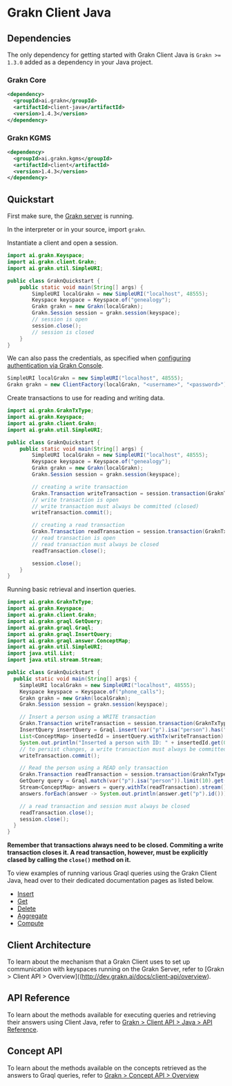 # Grakn Client Java

## Dependencies
The only dependency for getting started with Grakn Client Java is `Grakn >= 1.3.0` added as a dependency in your Java project.

### Grakn Core

```xml
<dependency>
  <groupId>ai.grakn</groupId>
  <artifactId>client-java</artifactId>
  <version>1.4.3</version>
</dependency>
```

### Grakn KGMS

```xml
<dependency>
  <groupId>ai.grakn.kgms</groupId>
  <artifactId>client</artifactId>
  <version>1.4.3</version>
</dependency>
```

## Quickstart
First make sure, the [Grakn server](http://dev.grakn.ai/docs/running-grakn/install-and-run#start-the-grakn-server) is running.

In the interpreter or in your source, import `grakn`.

Instantiate a client and open a session.

```java
import ai.grakn.Keyspace;
import ai.grakn.client.Grakn;
import ai.grakn.util.SimpleURI;

public class GraknQuickstart {
    public static void main(String[] args) {
        SimpleURI localGrakn = new SimpleURI("localhost", 48555);
        Keyspace keyspace = Keyspace.of("genealogy");
        Grakn grakn = new Grakn(localGrakn);
        Grakn.Session session = grakn.session(keyspace);
        // session is open
        session.close();
        // session is closed
    }
}
```

We can also pass the credentials, as specified when [configuring authentication via Grakn Console](http://dev.grakn.ai/docs/management/users).

```java
SimpleURI localGrakn = new SimpleURI("localhost", 48555);
Grakn grakn = new ClientFactory(localGrakn, "<username>", "<password>").client();
```

Create transactions to use for reading and writing data.

```java
import ai.grakn.GraknTxType;
import ai.grakn.Keyspace;
import ai.grakn.client.Grakn;
import ai.grakn.util.SimpleURI;

public class GraknQuickstart {
    public static void main(String[] args) {
        SimpleURI localGrakn = new SimpleURI("localhost", 48555);
        Keyspace keyspace = Keyspace.of("genealogy");
        Grakn grakn = new Grakn(localGrakn);
        Grakn.Session session = grakn.session(keyspace);

        // creating a write transaction
        Grakn.Transaction writeTransaction = session.transaction(GraknTxType.WRITE);
        // write transaction is open
        // write transaction must always be committed (closed)
        writeTransaction.commit();

        // creating a read transaction
        Grakn.Transaction readTransaction = session.transaction(GraknTxType.READ);
        // read transaction is open
        // read transaction must always be closed
        readTransaction.close();

        session.close();
    }
}
```

Running basic retrieval and insertion queries.

```java
import ai.grakn.GraknTxType;
import ai.grakn.Keyspace;
import ai.grakn.client.Grakn;
import ai.grakn.graql.GetQuery;
import ai.grakn.graql.Graql;
import ai.grakn.graql.InsertQuery;
import ai.grakn.graql.answer.ConceptMap;
import ai.grakn.util.SimpleURI;
import java.util.List;
import java.util.stream.Stream;

public class GraknQuickstart {
  public static void main(String[] args) {
    SimpleURI localGrakn = new SimpleURI("localhost", 48555);
    Keyspace keyspace = Keyspace.of("phone_calls");
    Grakn grakn = new Grakn(localGrakn);
    Grakn.Session session = grakn.session(keyspace);

    // Insert a person using a WRITE transaction
    Grakn.Transaction writeTransaction = session.transaction(GraknTxType.WRITE);
    InsertQuery insertQuery = Graql.insert(var("p").isa("person").has("first-name", "Elizabeth"));
    List<ConceptMap> insertedId = insertQuery.withTx(writeTransaction).execute();
    System.out.println("Inserted a person with ID: " + insertedId.get(0).get("p").id());
    // to persist changes, a write transaction must always be committed (closed)
    writeTransaction.commit();

    // Read the person using a READ only transaction
    Grakn.Transaction readTransaction = session.transaction(GraknTxType.READ);
    GetQuery query = Graql.match(var("p").isa("person")).limit(10).get();
    Stream<ConceptMap> answers = query.withTx(readTransaction).stream();
    answers.forEach(answer -> System.out.println(answer.get("p").id()));

    // a read transaction and session must always be closed
    readTransaction.close();
    session.close();
  }
}
```

**Remember that transactions always need to be closed. Commiting a write transaction closes it. A read transaction, however, must be explicitly clased by calling the `close()` method on it.**

To view examples of running various Graql queries using the Grakn Client Java, head over to their dedicated documentation pages as listed below.

- [Insert](http://dev.grakn.ai/docs/query/insert-query)
- [Get](http://dev.grakn.ai/docs/query/get-query)
- [Delete](http://dev.grakn.ai/docs/query/delete-query)
- [Aggregate](http://dev.grakn.ai/docs/query/aggregate-query)
- [Compute](http://dev.grakn.ai/docs/query/compute-query)

## Client Architecture
To learn about the mechanism that a Grakn Client uses to set up communication with keyspaces running on the Grakn Server, refer to [Grakn > Client API > Overview]((http://dev.grakn.ai/docs/client-api/overview).

## API Reference
To learn about the methods available for executing queries and retrieving their answers using Client Java, refer to [Grakn > Client API > Java > API Reference](http://dev.grakn.ai/docs/client-api/java#api-reference).

## Concept API
To learn about the methods available on the concepts retrieved as the answers to Graql queries, refer to [Grakn > Concept API > Overview](http://dev.grakn.ai/docs/concept-api/overview)